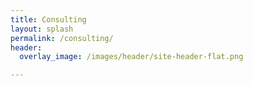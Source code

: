 ```yaml
---
title: Consulting
layout: splash
permalink: /consulting/
header:
  overlay_image: /images/header/site-header-flat.png

---
```

